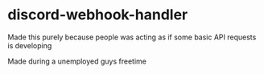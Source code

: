 # discord-webhook-handler
Made this purely because people was acting as if some basic API requests is developing 

Made during a unemployed guys freetime
